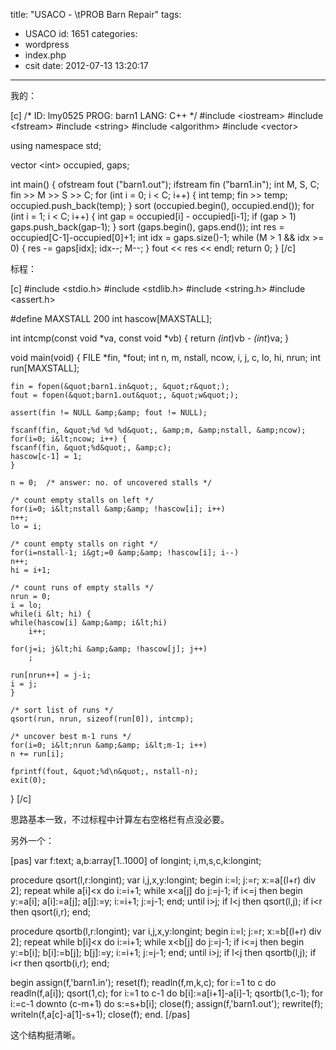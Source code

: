 title: "USACO - \tPROB Barn Repair"
tags:
  - USACO
id: 1651
categories:
  - wordpress
  - index.php
  - csit
date: 2012-07-13 13:20:17
---

我的：<!--more-->

[c]
/*
ID: lmy0525
PROG: barn1
LANG: C++
*/
#include &lt;iostream&gt;
#include &lt;fstream&gt;
#include &lt;string&gt;
#include &lt;algorithm&gt;
#include &lt;vector&gt;

using namespace std;

vector &lt;int&gt; occupied, gaps;

int main()
{
    ofstream fout (&quot;barn1.out&quot;);
    ifstream fin (&quot;barn1.in&quot;);
    int M, S, C;
    fin &gt;&gt; M &gt;&gt; S &gt;&gt; C;
    for (int i = 0; i &lt; C; i++)
    {
        int temp;
        fin &gt;&gt; temp;
        occupied.push_back(temp);
    }
    sort (occupied.begin(), occupied.end());
    for (int i = 1; i &lt; C; i++)
    {
        int gap = occupied[i] - occupied[i-1];
        if (gap &gt; 1)
            gaps.push_back(gap-1);
    }
    sort (gaps.begin(), gaps.end());
    int res = occupied[C-1]-occupied[0]+1;
    int idx = gaps.size()-1;
    while (M &gt; 1 &amp;&amp; idx &gt;= 0)
    {
        res -= gaps[idx];
        idx--;
        M--;
    }
    fout &lt;&lt; res &lt;&lt; endl;
    return 0;
}
[/c]

标程：

[c]
#include &lt;stdio.h&gt;
#include &lt;stdlib.h&gt;
#include &lt;string.h&gt;
#include &lt;assert.h&gt;

#define MAXSTALL 200
int hascow[MAXSTALL];

int
intcmp(const void *va, const void *vb)
{
	return *(int*)vb - *(int*)va;
}

void
main(void)
{
    FILE *fin, *fout;
    int n, m, nstall, ncow, i, j, c, lo, hi, nrun;
    int run[MAXSTALL];

    fin = fopen(&quot;barn1.in&quot;, &quot;r&quot;);
    fout = fopen(&quot;barn1.out&quot;, &quot;w&quot;);

    assert(fin != NULL &amp;&amp; fout != NULL);

    fscanf(fin, &quot;%d %d %d&quot;, &amp;m, &amp;nstall, &amp;ncow);
    for(i=0; i&lt;ncow; i++) {
	fscanf(fin, &quot;%d&quot;, &amp;c);
	hascow[c-1] = 1;
    }

    n = 0;	/* answer: no. of uncovered stalls */

    /* count empty stalls on left */
    for(i=0; i&lt;nstall &amp;&amp; !hascow[i]; i++)
	n++;
    lo = i;

    /* count empty stalls on right */
    for(i=nstall-1; i&gt;=0 &amp;&amp; !hascow[i]; i--)
	n++;
    hi = i+1;

    /* count runs of empty stalls */
    nrun = 0;
    i = lo;
    while(i &lt; hi) {
	while(hascow[i] &amp;&amp; i&lt;hi)
	    i++;

	for(j=i; j&lt;hi &amp;&amp; !hascow[j]; j++)
	    ;

	run[nrun++] = j-i;
	i = j;
    }

    /* sort list of runs */
    qsort(run, nrun, sizeof(run[0]), intcmp);

    /* uncover best m-1 runs */
    for(i=0; i&lt;nrun &amp;&amp; i&lt;m-1; i++)
	n += run[i];

    fprintf(fout, &quot;%d\n&quot;, nstall-n);
    exit(0);
}
[/c]

思路基本一致，不过标程中计算左右空格栏有点没必要。

另外一个：

[pas]
var f:text;
    a,b:array[1..1000] of longint;
    i,m,s,c,k:longint;

procedure qsort(l,r:longint);
    var i,j,x,y:longint;
begin
     i:=l; j:=r; x:=a[(l+r) div 2];
     repeat
           while a[i]&lt;x do i:=i+1;
           while x&lt;a[j] do j:=j-1;
           if i&lt;=j then begin
                y:=a[i]; a[i]:=a[j]; a[j]:=y;
                i:=i+1;
                j:=j-1;
           end;
     until i&gt;j;
     if l&lt;j then qsort(l,j);
     if i&lt;r then qsort(i,r);
end;

procedure qsortb(l,r:longint);
    var i,j,x,y:longint;
begin
     i:=l; j:=r; x:=b[(l+r) div 2];
     repeat
           while b[i]&lt;x do i:=i+1;
           while x&lt;b[j] do j:=j-1;
           if i&lt;=j then
           begin
                y:=b[i]; b[i]:=b[j]; b[j]:=y;
                i:=i+1;
                j:=j-1;
           end;
     until i&gt;j;
     if l&lt;j then qsortb(l,j);
     if i&lt;r then qsortb(i,r);
end;

begin
     assign(f,'barn1.in');
     reset(f);
     readln(f,m,k,c);
     for i:=1 to c do readln(f,a[i]);
     qsort(1,c);
     for i:=1 to c-1 do b[i]:=a[i+1]-a[i]-1;
     qsortb(1,c-1);
     for i:=c-1 downto (c-m+1) do s:=s+b[i];
     close(f);
     assign(f,'barn1.out');
     rewrite(f);
     writeln(f,a[c]-a[1]-s+1);
     close(f);
end.
[/pas]

这个结构挺清晰。